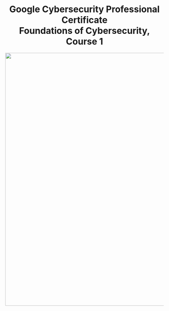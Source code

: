 <h1 align="center">Google Cybersecurity Professional Certificate<br>
Foundations of Cybersecurity, Course 1</h1>
<p align="center"><img width="800px" src="https://github.com/user-attachments/assets/bed9c780-d92b-4702-9a89-d4aeca783554"> </p>
